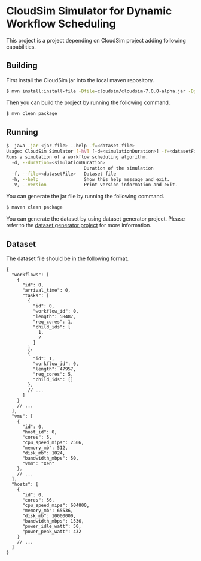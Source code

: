 # CloudSim Simulator for Dynamic Workflow Scheduling

This project is a project depending on CloudSim project adding following capabilities.

## Building

First install the CloudSim jar into the local maven repository.

```bash
$ mvn install:install-file -Dfile=cloudsim/cloudsim-7.0.0-alpha.jar -DgroupId=org.cloudbus -DartifactId=cloudsim -Dversion=7.0.0-alpha -Dpackaging=jar
```

Then you can build the project by running the following command.

```bash
$ mvn clean package
```

## Running

```bash
$  java -jar <jar-file> --help -f=<dataset-file>
Usage: CloudSim Simulator [-hV] [-d=<simulationDuration>] -f=<datasetFile>
Runs a simulation of a workflow scheduling algorithm.
  -d, --duration=<simulationDuration>
                             Duration of the simulation
  -f, --file=<datasetFile>   Dataset file
  -h, --help                 Show this help message and exit.
  -V, --version              Print version information and exit.
```

You can generate the jar file by running the following command.

```bash
$ maven clean package
```

You can generate the dataset by using dataset generator project.
Please refer to the [dataset generator project](../dataset-generator/README.md) for more information.

## Dataset

The dataset file should be in the following format.

```json5
{
  "workflows": [
    {
      "id": 0,
      "arrival_time": 0,
      "tasks": [
        {
          "id": 0,
          "workflow_id": 0,
          "length": 58487,
          "req_cores": 1,
          "child_ids": [
            1,
            2
          ]
        },
        {
          "id": 1,
          "workflow_id": 0,
          "length": 47957,
          "req_cores": 5,
          "child_ids": []
        },
        // ...
      ]
    }
    // ...
  ],
  "vms": [
    {
      "id": 0,
      "host_id": 0,
      "cores": 5,
      "cpu_speed_mips": 2506,
      "memory_mb": 512,
      "disk_mb": 1024,
      "bandwidth_mbps": 50,
      "vmm": "Xen"
    },
    // ...
  ],
  "hosts": [
    {
      "id": 0,
      "cores": 56,
      "cpu_speed_mips": 604800,
      "memory_mb": 65536,
      "disk_mb": 10000000,
      "bandwidth_mbps": 1536,
      "power_idle_watt": 50,
      "power_peak_watt": 432
    }
    // ...
  ]
}
```